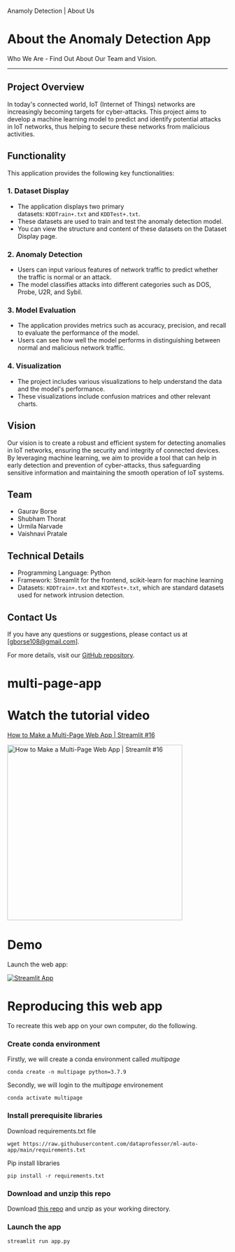 Anamoly Detection | About Us

About the Anomaly Detection App[](http://localhost:8501/#about-the-anomaly-detection-app)
=========================================================================================

Who We Are - Find Out About Our Team and Vision.

* * * * *

Project Overview[](http://localhost:8501/#project-overview)
-----------------------------------------------------------

In today's connected world, IoT (Internet of Things) networks are increasingly becoming targets for cyber-attacks. This project aims to develop a machine learning model to predict and identify potential attacks in IoT networks, thus helping to secure these networks from malicious activities.

Functionality[](http://localhost:8501/#functionality)
-----------------------------------------------------

This application provides the following key functionalities:

### 1\. Dataset Display[](http://localhost:8501/#1-dataset-display)

-   The application displays two primary datasets: `KDDTrain+.txt` and `KDDTest+.txt`.
-   These datasets are used to train and test the anomaly detection model.
-   You can view the structure and content of these datasets on the Dataset Display page.

### 2\. Anomaly Detection[](http://localhost:8501/#2-anomaly-detection)

-   Users can input various features of network traffic to predict whether the traffic is normal or an attack.
-   The model classifies attacks into different categories such as DOS, Probe, U2R, and Sybil.

### 3\. Model Evaluation[](http://localhost:8501/#3-model-evaluation)

-   The application provides metrics such as accuracy, precision, and recall to evaluate the performance of the model.
-   Users can see how well the model performs in distinguishing between normal and malicious network traffic.

### 4\. Visualization[](http://localhost:8501/#4-visualization)

-   The project includes various visualizations to help understand the data and the model's performance.
-   These visualizations include confusion matrices and other relevant charts.

Vision[](http://localhost:8501/#vision)
---------------------------------------

Our vision is to create a robust and efficient system for detecting anomalies in IoT networks, ensuring the security and integrity of connected devices. By leveraging machine learning, we aim to provide a tool that can help in early detection and prevention of cyber-attacks, thus safeguarding sensitive information and maintaining the smooth operation of IoT systems.

Team[](http://localhost:8501/#team)
-----------------------------------

-   Gaurav Borse
-   Shubham Thorat
-   Urmila Narvade
-   Vaishnavi Pratale

Technical Details[](http://localhost:8501/#technical-details)
-------------------------------------------------------------

-   Programming Language: Python
-   Framework: Streamlit for the frontend, scikit-learn for machine learning
-   Datasets: `KDDTrain+.txt` and `KDDTest+.txt`, which are standard datasets used for network intrusion detection.

Contact Us[](http://localhost:8501/#contact-us)
-----------------------------------------------

If you have any questions or suggestions, please contact us at [<gborse108@gmail.com>].

For more details, visit our [GitHub repository](https://github.com/gaurav-borse/anamoly-detection).


# multi-page-app

# Watch the tutorial video
[How to Make a Multi-Page Web App | Streamlit #16](https://youtu.be/nSw96qUbK9o)

<a href="https://youtu.be/nSw96qUbK9o"><img src="http://img.youtube.com/vi/nSw96qUbK9o/0.jpg" alt="How to Make a Multi-Page Web App | Streamlit #16" title="How to Make a Multi-Page Web App | Streamlit #16" width="400" /></a>

# Demo

Launch the web app:

[![Streamlit App](https://static.streamlit.io/badges/streamlit_badge_black_white.svg)](https://share.streamlit.io/dataprofessor/multi-page-app/main/app.py)

# Reproducing this web app
To recreate this web app on your own computer, do the following.

### Create conda environment
Firstly, we will create a conda environment called *multipage*
```
conda create -n multipage python=3.7.9
```
Secondly, we will login to the *multipage* environement
```
conda activate multipage
```
### Install prerequisite libraries

Download requirements.txt file

```
wget https://raw.githubusercontent.com/dataprofessor/ml-auto-app/main/requirements.txt

```

Pip install libraries
```
pip install -r requirements.txt
```

### Download and unzip this repo

Download [this repo](https://github.com/dataprofessor/multi-page-app/archive/main.zip) and unzip as your working directory.

###  Launch the app

```
streamlit run app.py
```
